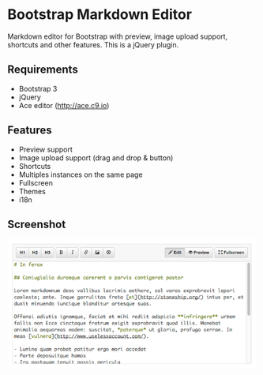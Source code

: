 # Bootstrap Markdown Editor

Markdown editor for Bootstrap with preview, image upload support, shortcuts and other features.
This is a jQuery plugin.

## Requirements

* Bootstrap 3
* jQuery
* Ace editor (http://ace.c9.io)

## Features

* Preview support
* Image upload support (drag and drop & button)
* Shortcuts
* Multiples instances on the same page
* Fullscreen
* Themes
* i18n

## Screenshot

![Screenshot 1](screenshots/screenshot-01.png)

